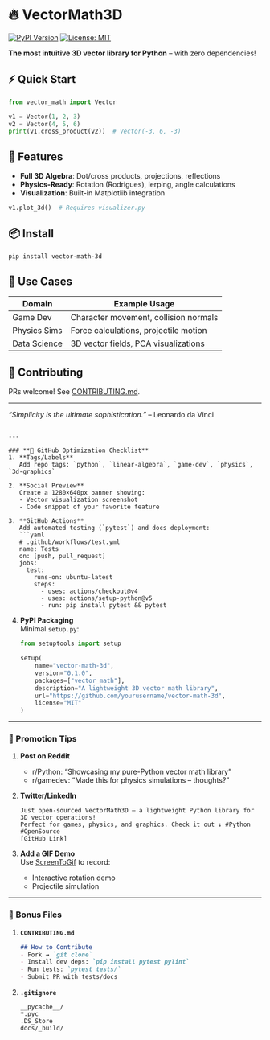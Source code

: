 # 🔥 VectorMath3D 

[![PyPI Version](https://img.shields.io/pypi/v/vector-math-3d?color=blue)](https://pypi.org/project/vector-math-3d/)
[![License: MIT](https://img.shields.io/badge/License-MIT-yellow.svg)](https://opensource.org/licenses/MIT)

**The most intuitive 3D vector library for Python** – with zero dependencies!

## ⚡ Quick Start
```python
from vector_math import Vector

v1 = Vector(1, 2, 3)
v2 = Vector(4, 5, 6)
print(v1.cross_product(v2))  # Vector(-3, 6, -3)
```

## 🌟 Features
- **Full 3D Algebra**: Dot/cross products, projections, reflections
- **Physics-Ready**: Rotation (Rodrigues), lerping, angle calculations
- **Visualization**: Built-in Matplotlib integration
```python
v1.plot_3d()  # Requires visualizer.py
```

## 📦 Install
```bash
pip install vector-math-3d
```

## 🎯 Use Cases
| Domain          | Example Usage                          |
|-----------------|----------------------------------------|
| Game Dev        | Character movement, collision normals  |
| Physics Sims    | Force calculations, projectile motion  |
| Data Science    | 3D vector fields, PCA visualizations   |

## 🤝 Contributing
PRs welcome! See [CONTRIBUTING.md](CONTRIBUTING.md).

---
*“Simplicity is the ultimate sophistication.”* – Leonardo da Vinci
```

---

### **🔧 GitHub Optimization Checklist**
1. **Tags/Labels**  
   Add repo tags: `python`, `linear-algebra`, `game-dev`, `physics`, `3d-graphics`

2. **Social Preview**  
   Create a 1280×640px banner showing:  
   - Vector visualization screenshot  
   - Code snippet of your favorite feature  

3. **GitHub Actions**  
   Add automated testing (`pytest`) and docs deployment:
   ```yaml
   # .github/workflows/test.yml
   name: Tests
   on: [push, pull_request]
   jobs:
     test:
       runs-on: ubuntu-latest
       steps:
         - uses: actions/checkout@v4
         - uses: actions/setup-python@v5
         - run: pip install pytest && pytest
   ```

4. **PyPI Packaging**  
   Minimal `setup.py`:
   ```python
   from setuptools import setup

   setup(
       name="vector-math-3d",
       version="0.1.0",
       packages=["vector_math"],
       description="A lightweight 3D vector math library",
       url="https://github.com/yourusername/vector-math-3d",
       license="MIT"
   )
   ```

---

### **🚀 Promotion Tips**
1. **Post on Reddit**  
   - r/Python: “Showcasing my pure-Python vector math library”  
   - r/gamedev: “Made this for physics simulations – thoughts?”  

2. **Twitter/LinkedIn**  
   ```text
   Just open-sourced VectorMath3D – a lightweight Python library for 3D vector operations! 
   Perfect for games, physics, and graphics. Check it out ↓ #Python #OpenSource
   [GitHub Link]
   ```

3. **Add a GIF Demo**  
   Use [ScreenToGif](https://www.screentogif.com/) to record:  
   - Interactive rotation demo  
   - Projectile simulation  

---

### **🎁 Bonus Files**
1. **`CONTRIBUTING.md`**  
   ```markdown
   ## How to Contribute
   - Fork → `git clone`
   - Install dev deps: `pip install pytest pylint`
   - Run tests: `pytest tests/`
   - Submit PR with tests/docs
   ```

2. **`.gitignore`**  
   ```text
   __pycache__/
   *.pyc
   .DS_Store
   docs/_build/
   ```
